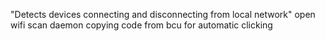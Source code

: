 "Detects devices connecting and disconnecting from local network" 
open wifi scan daemon copying code from bcu for automatic clicking